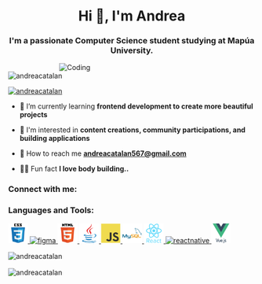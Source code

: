 <h1 align="center">Hi 👋, I'm Andrea</h1>
<h3 align="center">I'm a passionate Computer Science student studying at Mapúa University.</h3>
<img align="right" alt="Coding" width="400" src="https://giphy.com/embed/r2DUElTq9VYMfjxWNA" style="border: none;" class="giphy-embed" allowFullScreen>

<p align="left"> <img src="https://komarev.com/ghpvc/?username=andreacatalan&label=Profile%20views&color=0e75b6&style=flat" alt="andreacatalan" /> </p>

<p align="left"> <a href="https://github.com/ryo-ma/github-profile-trophy"><img src="https://github-profile-trophy.vercel.app/?username=andreacatalan" alt="andreacatalan" /></a> </p>

- 🌸 I’m currently learning **frontend development to create more beautiful projects**

- 🎀 I'm interested in **content creations, community participations, and building applications**

- 💝 How to reach me **andreacatalan567@gmail.com**

- 💪🏻 Fun fact **I love body building..**

<h3 align="left">Connect with me:</h3>
<p align="left">
</p>

<h3 align="left">Languages and Tools:</h3>
<p align="left"> <a href="https://www.w3schools.com/css/" target="_blank" rel="noreferrer"> <img src="https://raw.githubusercontent.com/devicons/devicon/master/icons/css3/css3-original-wordmark.svg" alt="css3" width="40" height="40"/> </a> <a href="https://www.figma.com/" target="_blank" rel="noreferrer"> <img src="https://www.vectorlogo.zone/logos/figma/figma-icon.svg" alt="figma" width="40" height="40"/> </a> <a href="https://www.w3.org/html/" target="_blank" rel="noreferrer"> <img src="https://raw.githubusercontent.com/devicons/devicon/master/icons/html5/html5-original-wordmark.svg" alt="html5" width="40" height="40"/> </a> <a href="https://www.java.com" target="_blank" rel="noreferrer"> <img src="https://raw.githubusercontent.com/devicons/devicon/master/icons/java/java-original.svg" alt="java" width="40" height="40"/> </a> <a href="https://developer.mozilla.org/en-US/docs/Web/JavaScript" target="_blank" rel="noreferrer"> <img src="https://raw.githubusercontent.com/devicons/devicon/master/icons/javascript/javascript-original.svg" alt="javascript" width="40" height="40"/> </a> <a href="https://www.mysql.com/" target="_blank" rel="noreferrer"> <img src="https://raw.githubusercontent.com/devicons/devicon/master/icons/mysql/mysql-original-wordmark.svg" alt="mysql" width="40" height="40"/> </a> <a href="https://reactjs.org/" target="_blank" rel="noreferrer"> <img src="https://raw.githubusercontent.com/devicons/devicon/master/icons/react/react-original-wordmark.svg" alt="react" width="40" height="40"/> </a> <a href="https://reactnative.dev/" target="_blank" rel="noreferrer"> <img src="https://reactnative.dev/img/header_logo.svg" alt="reactnative" width="40" height="40"/> </a> <a href="https://vuejs.org/" target="_blank" rel="noreferrer"> <img src="https://raw.githubusercontent.com/devicons/devicon/master/icons/vuejs/vuejs-original-wordmark.svg" alt="vuejs" width="40" height="40"/> </a> </p>

<p><img align="center" src="https://github-readme-stats.vercel.app/api/top-langs?username=andreacatalan&show_icons=true&locale=en&layout=compact" alt="andreacatalan" /></p>

<p><img align="center" src="https://github-readme-streak-stats.herokuapp.com/?user=andreacatalan&" alt="andreacatalan" /></p>
